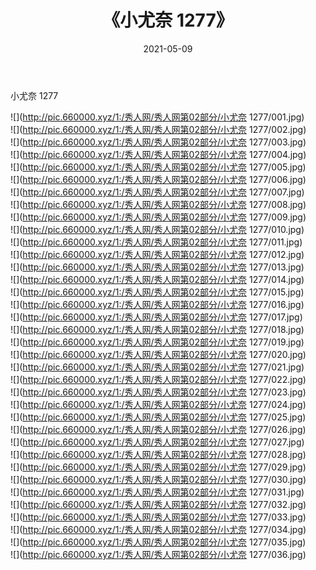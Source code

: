 ﻿---
layout: post
title:  《小尤奈 1277》
date:   2021-05-09
img: http://pic.660000.xyz/1:/秀人网/秀人网第02部分/小尤奈 1277/000.jpg
categories: [美女, 清纯, 唯美]
---

小尤奈 1277

  ![](http://pic.660000.xyz/1:/秀人网/秀人网第02部分/小尤奈 1277/001.jpg) <br> ![](http://pic.660000.xyz/1:/秀人网/秀人网第02部分/小尤奈 1277/002.jpg) <br> ![](http://pic.660000.xyz/1:/秀人网/秀人网第02部分/小尤奈 1277/003.jpg) <br> ![](http://pic.660000.xyz/1:/秀人网/秀人网第02部分/小尤奈 1277/004.jpg) <br> ![](http://pic.660000.xyz/1:/秀人网/秀人网第02部分/小尤奈 1277/005.jpg) <br> ![](http://pic.660000.xyz/1:/秀人网/秀人网第02部分/小尤奈 1277/006.jpg) <br> ![](http://pic.660000.xyz/1:/秀人网/秀人网第02部分/小尤奈 1277/007.jpg) <br> ![](http://pic.660000.xyz/1:/秀人网/秀人网第02部分/小尤奈 1277/008.jpg) <br> ![](http://pic.660000.xyz/1:/秀人网/秀人网第02部分/小尤奈 1277/009.jpg) <br> ![](http://pic.660000.xyz/1:/秀人网/秀人网第02部分/小尤奈 1277/010.jpg) <br> ![](http://pic.660000.xyz/1:/秀人网/秀人网第02部分/小尤奈 1277/011.jpg) <br> ![](http://pic.660000.xyz/1:/秀人网/秀人网第02部分/小尤奈 1277/012.jpg) <br> ![](http://pic.660000.xyz/1:/秀人网/秀人网第02部分/小尤奈 1277/013.jpg) <br> ![](http://pic.660000.xyz/1:/秀人网/秀人网第02部分/小尤奈 1277/014.jpg) <br> ![](http://pic.660000.xyz/1:/秀人网/秀人网第02部分/小尤奈 1277/015.jpg) <br> ![](http://pic.660000.xyz/1:/秀人网/秀人网第02部分/小尤奈 1277/016.jpg) <br> ![](http://pic.660000.xyz/1:/秀人网/秀人网第02部分/小尤奈 1277/017.jpg) <br> ![](http://pic.660000.xyz/1:/秀人网/秀人网第02部分/小尤奈 1277/018.jpg) <br> ![](http://pic.660000.xyz/1:/秀人网/秀人网第02部分/小尤奈 1277/019.jpg) <br> ![](http://pic.660000.xyz/1:/秀人网/秀人网第02部分/小尤奈 1277/020.jpg) <br> ![](http://pic.660000.xyz/1:/秀人网/秀人网第02部分/小尤奈 1277/021.jpg) <br> ![](http://pic.660000.xyz/1:/秀人网/秀人网第02部分/小尤奈 1277/022.jpg) <br> ![](http://pic.660000.xyz/1:/秀人网/秀人网第02部分/小尤奈 1277/023.jpg) <br> ![](http://pic.660000.xyz/1:/秀人网/秀人网第02部分/小尤奈 1277/024.jpg) <br> ![](http://pic.660000.xyz/1:/秀人网/秀人网第02部分/小尤奈 1277/025.jpg) <br> ![](http://pic.660000.xyz/1:/秀人网/秀人网第02部分/小尤奈 1277/026.jpg) <br> ![](http://pic.660000.xyz/1:/秀人网/秀人网第02部分/小尤奈 1277/027.jpg) <br> ![](http://pic.660000.xyz/1:/秀人网/秀人网第02部分/小尤奈 1277/028.jpg) <br> ![](http://pic.660000.xyz/1:/秀人网/秀人网第02部分/小尤奈 1277/029.jpg) <br> ![](http://pic.660000.xyz/1:/秀人网/秀人网第02部分/小尤奈 1277/030.jpg) <br> ![](http://pic.660000.xyz/1:/秀人网/秀人网第02部分/小尤奈 1277/031.jpg) <br> ![](http://pic.660000.xyz/1:/秀人网/秀人网第02部分/小尤奈 1277/032.jpg) <br> ![](http://pic.660000.xyz/1:/秀人网/秀人网第02部分/小尤奈 1277/033.jpg) <br> ![](http://pic.660000.xyz/1:/秀人网/秀人网第02部分/小尤奈 1277/034.jpg) <br> ![](http://pic.660000.xyz/1:/秀人网/秀人网第02部分/小尤奈 1277/035.jpg) <br> ![](http://pic.660000.xyz/1:/秀人网/秀人网第02部分/小尤奈 1277/036.jpg) <br>